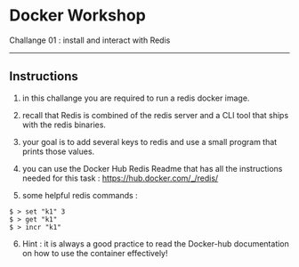 # Docker Workshop
Challange 01 : install and interact with Redis 

---


## Instructions

 1. in this challange you are required to run a redis docker image.
 2. recall that Redis is combined of the redis server and a CLI tool that ships with the redis binaries.
 3. your goal is to add several keys to redis and use a small program that prints those values.
 4. you can use the Docker Hub Redis Readme that has all the instructions needed for this task :
https://hub.docker.com/_/redis/

5. some helpful redis commands :

```
$ > set "k1" 3
$ > get "k1"
$ > incr "k1"
```


6. Hint : it is always a good practice to read the Docker-hub documentation on how to use the container effectively!
